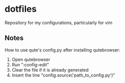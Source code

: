 # dotfiles

Repository for my configurations, particularly for vim

## Notes

How to use qute's config.py after installing qutebrowser:
1. Open qutebrowser
2. Run ":config-edit"
3. Clear the file if it is already generated
4. Insert the line "config.source('path\_to\_config.py')"


